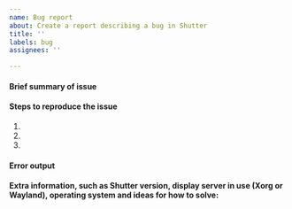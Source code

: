 ```yaml
---
name: Bug report
about: Create a report describing a bug in Shutter
title: ''
labels: bug
assignees: ''

---
```


#### Brief summary of issue


#### Steps to reproduce the issue

1. 
2. 
3. 

#### Error output


#### Extra information, such as Shutter version, display server in use (Xorg or Wayland), operating system and ideas for how to solve:
